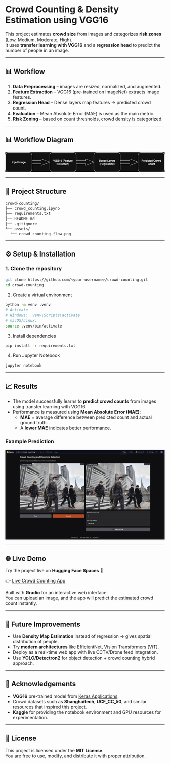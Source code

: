 # Crowd Counting & Density Estimation using VGG16

This project estimates **crowd size** from images and categorizes **risk zones** (Low, Medium, Moderate, High).  
It uses **transfer learning with VGG16** and a **regression head** to predict the number of people in an image.

---

## 📊 Workflow


1. **Data Preprocessing** – images are resized, normalized, and augmented.  
2. **Feature Extraction** – VGG16 (pre-trained on ImageNet) extracts image features.  
3. **Regression Head** – Dense layers map features → predicted crowd count.  
4. **Evaluation** – Mean Absolute Error (MAE) is used as the main metric.  
5. **Risk Zoning** – based on count thresholds, crowd density is categorized.

---

## 📊 Workflow Diagram

![Crowd Counting Flow](assets/crowd_counting_flow.png)

---

## 📂 Project Structure
```
crowd-counting/
├── crowd_counting.ipynb 
├── requirements.txt
├── README.md
├── .gitignore
└── assets/
  └── crowd_counting_flow.png 
```

---

## ⚙️ Setup & Installation

### 1. Clone the repository
```bash
git clone https://github.com/<your-username>/crowd-counting.git
cd crowd-counting
```

2. Create a virtual environment
```bash
python -m venv .venv
# Activate
# Windows: .venv\Scripts\activate
# macOS/Linux:
source .venv/bin/activate
```

3. Install dependencies
```bash
pip install -r requirements.txt
```

4. Run Jupyter Notebook
```bash
jupyter notebook
```

---
## 📈 Results

- The model successfully learns to **predict crowd counts** from images using transfer learning with VGG16.  
- Performance is measured using **Mean Absolute Error (MAE)**:  
  - **MAE** = average difference between predicted count and actual ground truth.  
  - A **lower MAE** indicates better performance.
### Example Prediction
![Sample Prediction](assets/sample_prediction.png)
 

---

## 🌐 Live Demo

Try the project live on **Hugging Face Spaces** 🚀  

👉 [Live Crowd Counting App](https://huggingface.co/spaces/silkirai/crowd-counting)  

Built with **Gradio** for an interactive web interface.  
You can upload an image, and the app will predict the estimated crowd count instantly.

---


## 🔮 Future Improvements

- Use **Density Map Estimation** instead of regression → gives spatial distribution of people.
- Try **modern architectures** like EfficientNet, Vision Transformers (ViT).
- Deploy as a real-time web app with live CCTV/Drone feed integration.
- Use **YOLO/Detectron2** for object detection + crowd counting hybrid approach.

---

## 🙏 Acknowledgements

- **VGG16** pre-trained model from [Keras Applications](https://keras.io/api/applications/).  
- Crowd datasets such as **Shanghaitech**, **UCF_CC_50**, and similar resources that inspired this project.  
- **Kaggle** for providing the notebook environment and GPU resources for experimentation.  


---

## 📜 License

This project is licensed under the **MIT License**.  
You are free to use, modify, and distribute it with proper attribution.  
